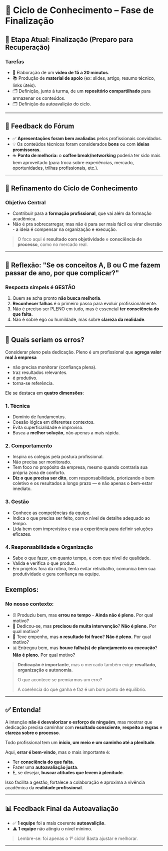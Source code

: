 # 🧠 Ciclo de Conhecimento – Fase de Finalização

## 📅 Etapa Atual: Finalização (Preparo para Recuperação)

### Tarefas
- 🎥 Elaboração de um **vídeo de 15 a 20 minutos**.
- 📚 Produção de **material de apoio** (ex: slides, artigo, resumo técnico, links úteis).
- 🗂️ Definição, junto à turma, de um **repositório compartilhado** para armazenar os conteúdos.
- 🗂️ Definição da autoavalição do ciclo.

---

## 📣 Feedback do Fórum

- ✅ **Apresentações foram bem avaliadas** pelos profissionais convidados.
- 💡 Os conteúdos técnicos foram considerados **bons** ou com **ideias promissoras**.
- ☕ **Ponto de melhoria:** o **coffee break/networking** poderia ter sido mais bem aproveitado (para troca sobre experiências, mercado, oportunidades, trilhas profissionais, etc.).

---

## 🎯 Refinamento do Ciclo de Conhecimento

### Objetivo Central
- Contribuir para a **formação profissional**, que vai além da formação acadêmica.
- Não é pra sobrecarregar, mas não é para ser mais fácil ou virar diversão - a ideia é compensar na organização e execução.

> O foco aqui é **resultado com objetividade** e **consciência de processo**, como no mercado real.

---

## 💬 Reflexão: "Se os conceitos A, B ou C me fazem passar de ano, por que complicar?"

### Resposta simpels é GESTÃO
1. Quem se acha pronto **não busca melhoria**.
2. **Reconhecer falhas** é o primeiro passo para evoluir profissionalmente.
3. Não é preciso ser PLENO em tudo, mas é essencial **ter consciência do que falta**.
4. Não é sobre ego ou humildade, mas sobre **clareza da realidade**.

---

## 🧩 Quais seriam os erros?
Considerar pleno pela dedicação.
Pleno é um profissional que **agrega valor real à empresa** 
- não precisa monitorar (confiança plena).
- traz resultados relevantes.
- é produtivo.
- torna-se referência.
  
Ele se destaca em **quatro dimensões**:

### 1. Técnica
- Domínio de fundamentos.
- Coesão lógica em diferentes contextos.
- Evita superficialidade e improviso.
- Busca a **melhor solução**, não apenas a mais rápida.

### 2. Comportamento
- Inspira os colegas pela postura profissional.
- Não precisa ser monitorado.
- Tem foco no propósito da empresa, mesmo quando contraria sua própria zona de conforto.
- **Diz o que precisa ser dito**, com responsabilidade, priorizando o bem coletivo e os resultados a longo prazo — e não apenas o bem-estar imediato.

### 3. Gestão
- Conhece as competências da equipe.
- Indica o que precisa ser feito, com o nível de detalhe adequado ao tempo.
- Lida bem com imprevistos e usa a experiência para definir soluções eficazes.

### 4. Responsabilidade e Organização
- Sabe o que fazer, em quanto tempo, e com que nível de qualidade.
- Valida e verifica o que produz.
- Em projetos fora da rotina, tenta evitar retrabalho, comunica bem sua produtividade e gera confiança na equipe.

## Exemplos:

### No nosso contexto:
- ⏰ Produziu bem, mas **errou no tempo** - **Ainda não é pleno.** Por qual motivo?
- 🤝 Dedicou-se, mas **precisou de muita intervenção**? **Não é pleno.** Por qual motivo?
- 🧪 Teve empenho, mas **o resultado foi fraco**? **Não é pleno.** Por qual motivo?
- 📊 Entregou bem, mas **houve falha(s) de planejamento ou execução**? **Não é pleno.**  Por qual motivo?

> **Dedicação é importante**, mas o mercado também exige **resultado, organização e autonomia**.
> 
> O que acontece se premiarmos um erro?
> 
> A coerência do que ganha e faz é um bom ponto de equilíbrio.

---

## ✅ Entenda!

A intenção **não é desvalorizar o esforço de ninguém**, mas mostrar que dedicação precisa caminhar com **resultado consciente**, **respeito a regras** e **clareza sobre o processo**.

Todo profissional tem um **início, um meio e um caminho até a plenitude**.

Aqui, **errar é bem-vindo**, mas o mais importante é:
- Ter **consciência do que falta**.
- Fazer uma **autoavaliação justa**.
- E, se desejar, **buscar atitudes que levem à plenitude**.

Isso facilita a gestão, fortalece a colaboração e aproxima a vivência acadêmica da **realidade profissional**.

---

## 📊 Feedback Final da Autoavaliação

- ✅ **1 equipe** foi a mais coerente **autoavalição**.
- ⚠️ **1 equipe** não atingiu o nível mínimo.

> Lembre-se: foi apenas o 1º ciclo! Basta ajustar e melhorar.

---

